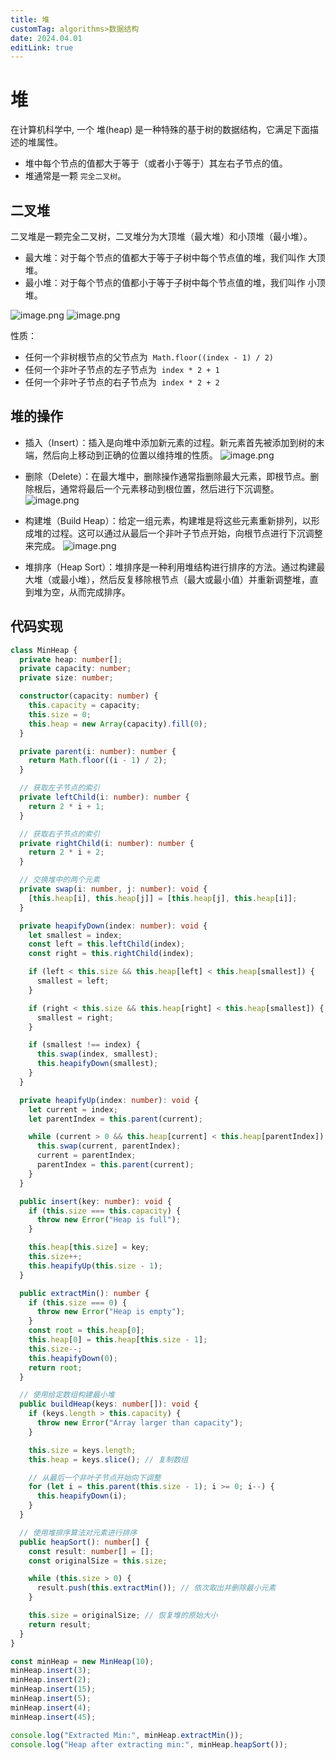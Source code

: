 ```yaml
---
title: 堆
customTag: algorithms>数据结构
date: 2024.04.01
editLink: true
---
```


# 堆

在计算机科学中, 一个 堆(heap) 是一种特殊的基于树的数据结构，它满足下面描述的堆属性。

- 堆中每个节点的值都大于等于（或者小于等于）其左右子节点的值。
- 堆通常是一颗 `完全二叉树`。

## 二叉堆

二叉堆是一颗完全二叉树，二叉堆分为大顶堆（最大堆）和小顶堆（最小堆）。

- 最大堆：对于每个节点的值都大于等于子树中每个节点值的堆，我们叫作 大顶堆。
- 最小堆：对于每个节点的值都小于等于子树中每个节点值的堆，我们叫作 小顶堆。

![image.png](https://raw.githubusercontent.com/hua-bang/assert-store/master/20240314220952.png)
![image.png](https://raw.githubusercontent.com/hua-bang/assert-store/master/20240314221014.png)

性质：

- 任何一个非树根节点的父节点为  `Math.floor((index - 1) / 2)`
- 任何一个非叶子节点的左子节点为  `index * 2 + 1`
- 任何一个非叶子节点的右子节点为  `index * 2 + 2`

## 堆的操作

- 插入（Insert）：插入是向堆中添加新元素的过程。新元素首先被添加到树的末端，然后向上移动到正确的位置以维持堆的性质。
  ![image.png](https://raw.githubusercontent.com/hua-bang/assert-store/master/20240316104355.png)

- 删除（Delete）：在最大堆中，删除操作通常指删除最大元素，即根节点。删除根后，通常将最后一个元素移动到根位置，然后进行下沉调整。
  ![image.png](https://raw.githubusercontent.com/hua-bang/assert-store/master/20240316105203.png)

- 构建堆（Build Heap）：给定一组元素，构建堆是将这些元素重新排列，以形成堆的过程。这可以通过从最后一个非叶子节点开始，向根节点进行下沉调整来完成。
  ![image.png](https://raw.githubusercontent.com/hua-bang/assert-store/master/20240316111044.png)

- 堆排序（Heap Sort）：堆排序是一种利用堆结构进行排序的方法。通过构建最大堆（或最小堆），然后反复移除根节点（最大或最小值）并重新调整堆，直到堆为空，从而完成排序。

## 代码实现

```typescript
class MinHeap {
  private heap: number[];
  private capacity: number;
  private size: number;

  constructor(capacity: number) {
    this.capacity = capacity;
    this.size = 0;
    this.heap = new Array(capacity).fill(0);
  }

  private parent(i: number): number {
    return Math.floor((i - 1) / 2);
  }

  // 获取左子节点的索引
  private leftChild(i: number): number {
    return 2 * i + 1;
  }

  // 获取右子节点的索引
  private rightChild(i: number): number {
    return 2 * i + 2;
  }

  // 交换堆中的两个元素
  private swap(i: number, j: number): void {
    [this.heap[i], this.heap[j]] = [this.heap[j], this.heap[i]];
  }

  private heapifyDown(index: number): void {
    let smallest = index;
    const left = this.leftChild(index);
    const right = this.rightChild(index);

    if (left < this.size && this.heap[left] < this.heap[smallest]) {
      smallest = left;
    }

    if (right < this.size && this.heap[right] < this.heap[smallest]) {
      smallest = right;
    }

    if (smallest !== index) {
      this.swap(index, smallest);
      this.heapifyDown(smallest);
    }
  }

  private heapifyUp(index: number): void {
    let current = index;
    let parentIndex = this.parent(current);

    while (current > 0 && this.heap[current] < this.heap[parentIndex]) {
      this.swap(current, parentIndex);
      current = parentIndex;
      parentIndex = this.parent(current);
    }
  }

  public insert(key: number): void {
    if (this.size === this.capacity) {
      throw new Error("Heap is full");
    }

    this.heap[this.size] = key;
    this.size++;
    this.heapifyUp(this.size - 1);
  }

  public extractMin(): number {
    if (this.size === 0) {
      throw new Error("Heap is empty");
    }
    const root = this.heap[0];
    this.heap[0] = this.heap[this.size - 1];
    this.size--;
    this.heapifyDown(0);
    return root;
  }

  // 使用给定数组构建最小堆
  public buildHeap(keys: number[]): void {
    if (keys.length > this.capacity) {
      throw new Error("Array larger than capacity");
    }

    this.size = keys.length;
    this.heap = keys.slice(); // 复制数组

    // 从最后一个非叶子节点开始向下调整
    for (let i = this.parent(this.size - 1); i >= 0; i--) {
      this.heapifyDown(i);
    }
  }

  // 使用堆排序算法对元素进行排序
  public heapSort(): number[] {
    const result: number[] = [];
    const originalSize = this.size;

    while (this.size > 0) {
      result.push(this.extractMin()); // 依次取出并删除最小元素
    }

    this.size = originalSize; // 恢复堆的原始大小
    return result;
  }
}

const minHeap = new MinHeap(10);
minHeap.insert(3);
minHeap.insert(2);
minHeap.insert(15);
minHeap.insert(5);
minHeap.insert(4);
minHeap.insert(45);

console.log("Extracted Min:", minHeap.extractMin());
console.log("Heap after extracting min:", minHeap.heapSort());
```
